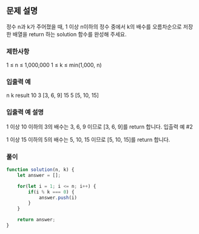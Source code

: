 ## 문제 설명

정수 n과 k가 주어졌을 때, 1 이상 n이하의 정수 중에서 k의 배수를 오름차순으로 저장한 배열을 return 하는 solution 함수를 완성해 주세요.

### 제한사항

1 ≤ n ≤ 1,000,000
1 ≤ k ≤ min(1,000, n)

### 입출력 예

n k result
10 3 [3, 6, 9]
15 5 [5, 10, 15]

### 입출력 예 설명

1 이상 10 이하의 3의 배수는 3, 6, 9 이므로 [3, 6, 9]를 return 합니다.
입출력 예 #2

1 이상 15 이하의 5의 배수는 5, 10, 15 이므로 [5, 10, 15]를 return 합니다.

### 풀이

```javaScript
function solution(n, k) {
    let answer = [];

    for(let i = 1; i <= n; i++) {
        if(i % k === 0) {
            answer.push(i)
        }
    }

    return answer;
}
```
